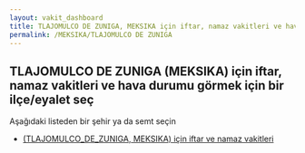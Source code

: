 ```yaml
---
layout: vakit_dashboard
title: TLAJOMULCO DE ZUNIGA, MEKSIKA için iftar, namaz vakitleri ve hava durumu - ilçe/eyalet seç
permalink: /MEKSIKA/TLAJOMULCO DE ZUNIGA
---
```


## TLAJOMULCO DE ZUNIGA (MEKSIKA) için iftar, namaz vakitleri ve hava durumu  görmek için bir ilçe/eyalet seç

Aşağıdaki listeden bir şehir ya da semt seçin

* [ (TLAJOMULCO_DE_ZUNIGA, MEKSIKA) için iftar ve namaz vakitleri](/MEKSIKA/TLAJOMULCO_DE_ZUNIGA/)

<script type="text/javascript">
  var GLOBAL_COUNTRY = 'MEKSIKA';
  var GLOBAL_CITY = 'TLAJOMULCO DE ZUNIGA';
  var GLOBAL_STATE = 'TLAJOMULCO DE ZUNIGA';
</script>
